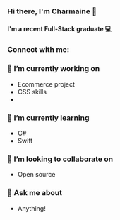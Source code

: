 ### Hi there, I'm Charmaine 👋
#### I'm a recent Full-Stack graduate :computer:


### Connect with me:

### 🔭 I’m currently working on
- Ecommerce project
- CSS skills
- 
### 🌱 I’m currently learning
- C#
- Swift


### 👯 I’m looking to collaborate on 
- Open source

### 💬 Ask me about 
- Anything!


